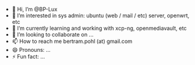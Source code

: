 - 👋 Hi, I’m @BP-Lux
- 👀 I’m interested in sys admin: ubuntu (web / mail / etc) server, openwrt, etc
- 🌱 I’m currently learning and working with xcp-ng, openmediavault, etc
- 💞️ I’m looking to collaborate on ...
- 📫 How to reach me bertram.pohl (at) gmail.com
- 😄 Pronouns: ...
- ⚡ Fun fact: ...

<!---
BP-Lux/BP-Lux is a ✨ special ✨ repository because its `README.md` (this file) appears on your GitHub profile.
You can click the Preview link to take a look at your changes.
--->
